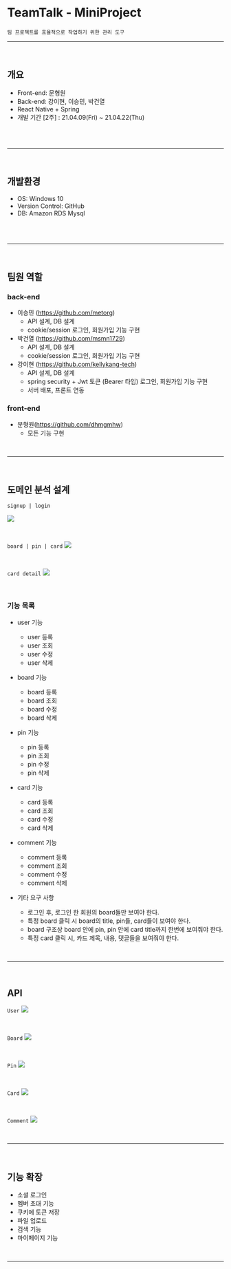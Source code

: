 # **TeamTalk - MiniProject**

`팀 프로젝트를 효율적으로 작업하기 위한 관리 도구`

---
<br>

## 개요
- Front-end: 문형원  
- Back-end: 강이현, 이승민, 박건열
- React Native + Spring
- 개발 기간 [2주] : 21.04.09(Fri) ~ 21.04.22(Thu)
<br>
<br>

---
<br>

## 개발환경
- OS: Windows 10
- Version Control: GitHub
- DB: Amazon RDS Mysql
<br>
<br>

---
<br>

## 팀원 역할

### back-end
- 이승민 (https://github.com/metorg)  
  * API 설계, DB 설계
  * cookie/session 로그인, 회원가입 기능 구현
- 박건열 (https://github.com/msmn1729)
  * API 설계, DB 설계
  * cookie/session 로그인, 회원가입 기능 구현
- 강이현 (https://github.com/kellykang-tech)
  * API 설계, DB 설계
  * spring security + Jwt 토큰 (Bearer 타입) 로그인, 회원가입 기능 구현
  * 서버 배포, 프론트 연동
  
### front-end
- 문형원(https://github.com/dhmgmhw)  
  - 모든 기능 구현 
<br>

---
<br>

## 도메인 분석 설계

`signup | login`

![](https://img1.daumcdn.net/thumb/R1280x0/?scode=mtistory2&fname=https%3A%2F%2Fblog.kakaocdn.net%2Fdn%2FbenUzq%2Fbtq3hVaBiJ6%2FkFSFO2zaSmWkoVx8kYeoUk%2Fimg.png)

<br>  

`board | pin | card`
![](https://img1.daumcdn.net/thumb/R1280x0/?scode=mtistory2&fname=https%3A%2F%2Fblog.kakaocdn.net%2Fdn%2FciDfeO%2Fbtq3czGPsCn%2F4Zbjd87gZuasoYjHNR0HPK%2Fimg.png)

<br>  

`card detail`
![](https://img1.daumcdn.net/thumb/R1280x0/?scode=mtistory2&fname=https%3A%2F%2Fblog.kakaocdn.net%2Fdn%2FdQQTqK%2Fbtq3czNC4n6%2Fk5vs89mYJC96rMIXjrpgAK%2Fimg.png)

<br>  

### 기능 목록
- user 기능
    - user 등록
    - user 조회
    - user 수정
    - user 삭제
   
- board 기능
    - board 등록
    - board 조회
    - board 수정
    - board 삭제

- pin 기능
    - pin 등록
    - pin 조회
    - pin 수정
    - pin 삭제

- card 기능
    - card 등록
    - card 조회
    - card 수정
    - card 삭제

- comment 기능
    - comment 등록
    - comment 조회
    - comment 수정
    - comment 삭제

- 기타 요구 사항
    - 로그인 후, 로그인 한 회원의 board들만 보여야 한다.
    - 특정 board 클릭 시 board의 title, pin들, card들이 보여야 한다.
    - board 구조상 board 안에 pin, pin 안에 card title까지 한번에 보여줘야 한다.
    - 특정 card 클릭 시, 카드 제목, 내용, 댓글들을 보여줘야 한다.
  
<br>

---
<br>

## API 

`User`
![](https://img1.daumcdn.net/thumb/R1280x0/?scode=mtistory2&fname=https%3A%2F%2Fblog.kakaocdn.net%2Fdn%2FtiI0t%2Fbtq3i9M153T%2Fiiion0Lk9jMzN8PGR0hl51%2Fimg.png)


<br>

`Board`
![](https://img1.daumcdn.net/thumb/R1280x0/?scode=mtistory2&fname=https%3A%2F%2Fblog.kakaocdn.net%2Fdn%2FboMElU%2Fbtq3hoxnfhD%2F1ZdFP2BEdVVnK9aseh74g0%2Fimg.png)


<br>

`Pin`
![](https://img1.daumcdn.net/thumb/R1280x0/?scode=mtistory2&fname=https%3A%2F%2Fblog.kakaocdn.net%2Fdn%2Fy2IRx%2Fbtq3haF7vQX%2FMjpBpNZ5wKZkyFVjKJOglK%2Fimg.png)


<br>

`Card`
![](https://img1.daumcdn.net/thumb/R1280x0/?scode=mtistory2&fname=https%3A%2F%2Fblog.kakaocdn.net%2Fdn%2Fuh5tv%2Fbtq3hoEauRc%2F6pfLQi0D0i5AeBvFMLejik%2Fimg.png)


<br>

`Comment`
![](https://img1.daumcdn.net/thumb/R1280x0/?scode=mtistory2&fname=https%3A%2F%2Fblog.kakaocdn.net%2Fdn%2Fb6TyPG%2Fbtq3dQBrcss%2FkRDpT3rJxoUmzyrZMQZj6k%2Fimg.png)



<br>

---
<br>

## 기능 확장
-  소셜 로그인
-  멤버 초대 기능
-  쿠키에 토큰 저장
-  파일 업로드
-  검색 기능
-  마이페이지 기능
<br>

---
   












